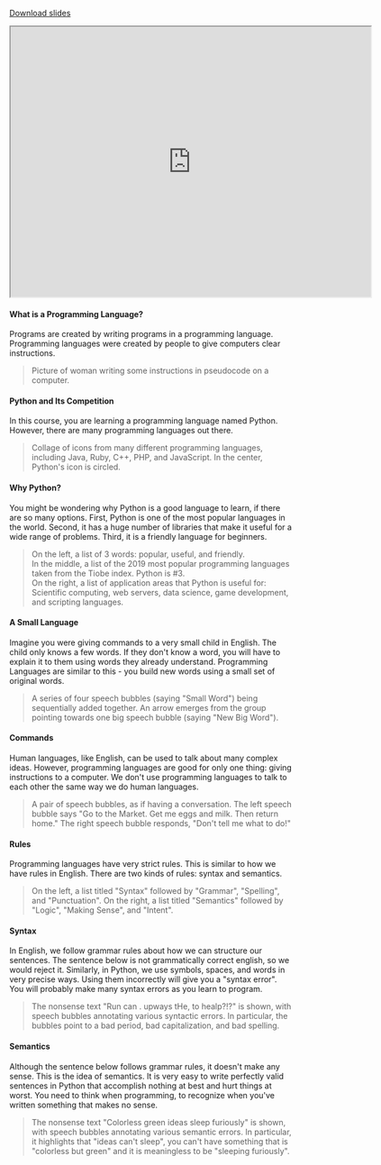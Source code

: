
[Download slides](Languages.pdf)

<iframe style="width: 640px; height: 480px;" width="300" height="150" allowfullscreen="allowfullscreen" webkitallowfullscreen="webkitallowfullscreen" mozallowfullscreen="mozallowfullscreen"
title="Language.pdf" src="https://www.youtube.com/embed/BFB9VgIUrQU?feature=oembed&amp;rel=0" 
></iframe>

#### What is a Programming Language?

Programs are created by writing programs in a programming language.
Programming languages were created by people to give computers clear instructions.

> Picture of woman writing some instructions in pseudocode on a computer.

#### Python and Its Competition

In this course, you are learning a programming language named Python.
However, there are many programming languages out there.

> Collage of icons from many different programming languages, including Java, Ruby, C++, PHP, and JavaScript. In the center, Python's icon is circled.

#### Why Python?

You might be wondering why Python is a good language to learn, if there are so many options.
First, Python is one of the most popular languages in the world.
Second, it has a huge number of libraries that make it useful for a wide range of problems.
Third, it is a friendly language for beginners.

> On the left, a list of 3 words: popular, useful, and friendly.  
> In the middle, a list of the 2019 most popular programming languages taken from the Tiobe index. Python is #3.  
> On the right, a list of application areas that Python is useful for: Scientific computing, web servers, data science, game development, and scripting languages.

#### A Small Language

Imagine you were giving commands to a very small child in English.
The child only knows a few words.
If they don't know a word, you will have to explain it to them using words they already understand.
Programming Languages are similar to this - you build new words using a small set of original words.

> A series of four speech bubbles (saying "Small Word") being sequentially added together. An arrow emerges from the group pointing towards one big speech bubble (saying "New Big Word").

#### Commands

Human languages, like English, can be used to talk about many complex ideas.
However, programming languages are good for only one thing: giving instructions to a computer.
We don't use programming languages to talk to each other the same way we do human languages.

> A pair of speech bubbles, as if having a conversation. The left speech bubble says "Go to the Market. Get me eggs and milk. Then return home." The right speech bubble responds, "Don't tell me what to do!"

#### Rules

Programming languages have very strict rules.
This is similar to how we have rules in English.
There are two kinds of rules: syntax and semantics.

> On the left, a list titled "Syntax" followed by "Grammar", "Spelling", and "Punctuation".
> On the right, a list titled "Semantics" followed by "Logic", "Making Sense", and "Intent".

#### Syntax

In English, we follow grammar rules about how we can structure our sentences.
The sentence below is not grammatically correct english, so we would reject it.
Similarly, in Python, we use symbols, spaces, and words in very precise ways.
Using them incorrectly will give you a "syntax error".
You will probably make many syntax errors as you learn to program.

> The nonsense text "Run can . upways tHe, to healp?!?" is shown, with speech bubbles annotating various syntactic errors. In particular, the bubbles point to a bad period, bad capitalization, and bad spelling.

#### Semantics

Although the sentence below follows grammar rules, it doesn't make any sense.
This is the idea of semantics.
It is very easy to write perfectly valid sentences in Python that accomplish nothing at best and hurt things at worst.
You need to think when programming, to recognize when you've written something that makes no sense.

> The nonsense text "Colorless green ideas sleep furiously" is shown, with speech bubbles annotating various semantic errors. In particular, it highlights that "ideas can't sleep", you can't have something that is "colorless but green" and it is meaningless to be "sleeping furiously".
